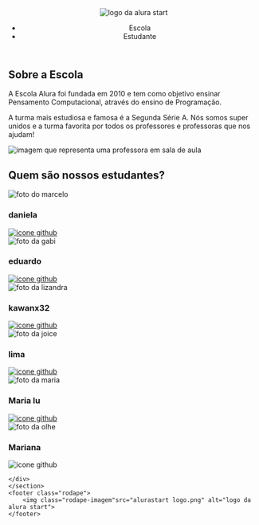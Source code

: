 
<!DOCTYPE html>
<html lang="en">
<head>
    <meta charset="UTF-8">
    <meta http-equiv="X-UA-Compatible" content="IE=edge">
    <meta name="viewport" content="width=device-width, initial-scale=1.0">
    <title>Equipe Alura Start</title>
    <link rel="stylesheet" href="style.css">
    <link rel="preconnect" href="https://fonts.googleapis.com">
    <link rel="preconnect" href="https://fonts.gstatic.com" crossorigin>
    <link href="https://fonts.googleapis.com/css2?family=Poppins&display=swap" rel="stylesheet">
</head>
<body>
    <header class="cabecalho">
        <img class="cabecalho-imagem" src="alurastart logo.png" alt="logo da alura start">
        <ul class="cabecalho-lista">
            <li class="cabecalho-lista-item">Escola</li>
            <li class="cabecalho-lista-item">Estudante</li>
        </ul>
    </header>
    <section class="escola">
        <div class="escola-div-conteudo">
            <h2 class="escola-titulo">Sobre a Escola</h2>
            <p class="escola-texto-um">A Escola Alura foi fundada em 2010 e tem como objetivo ensinar Pensamento Computacional, através do ensino de  Programação.</p>
            <p class="escola-texto-dois">A turma mais estudiosa e famosa é a Segunda Série A. Nós somos super unidos e a turma favorita por todos os professores e professoras que nos ajudam!</p>
        </div>
        <img class="escola-imagem" src="Formula-bro.png" alt="imagem que representa uma professora em sala de aula">
    </section>
    <section class="estudante">
        <h2 class="estudante-titulo">Quem são nossos estudantes?</h2>
        <div class="estudante-todos">
        <span></span>
        <div class="estudante-div">
            <img class="estudante-imagem" src="Dani.jpeg" alt="foto do marcelo">
            <h3 class="estudante-nome">daniela</h3>
            <a href="https://github.com/danifarago"><img class="estudante-icone" src="github.png" alt="icone github"></a>
        </div>
        <div class="estudante-div">
            <img class="estudante-imagem" src="Eduardo.jpg" alt="foto da gabi">
            <h3 class="estudante-nome">eduardo</h3>
            <a href="https://github.com/EduardoMaass325713"><img class="estudante-icone" src="github.png" alt="icone github"></a>
        </div>
        <div class="estudante-div">
            <img class="estudante-imagem" src="kawan.jpg" alt="foto da lizandra">
            <h3 class="estudante-nome">kawanx32</h3>
            <a href="https://github.com/kawan32"><img class="estudante-icone" src="github.png" alt="icone github"></a>
        </div>
        <span></span>
        <span></span>
        <div class="estudante-div">
            <img class="estudante-imagem" src="lima.jpg" alt="foto da joice">
            <h3 class="estudante-nome">lima</h3>
            <a href="https://github.com/limabrZ"><img class="estudante-icone" src="github.png" alt="icone github"></a>
        </div>
        <div class="estudante-div">
            <img class="estudante-imagem" src="Malu.jpg" alt="foto da maria">
            <h3 class="estudante-nome">Maria lu</h3>
            <a href="https://github.com/Maluliz150"><img class="estudante-icone" src="github.png" alt="icone github"></a>
        </div>
        <div class="estudante-div">
            <img class="estudante-imagem" src="Mariana.jpg" alt="foto da olhe">
            <h3 class="estudante-nome">Mariana</h3>
            <img class="estudante-icone" src="github.png" alt="icone github">
        </div>

    </div>
    </section>
    <footer class="rodape">
        <img class="rodape-imagem"src="alurastart logo.png" alt="logo da alura start">
    </footer>
</body>
</html>

